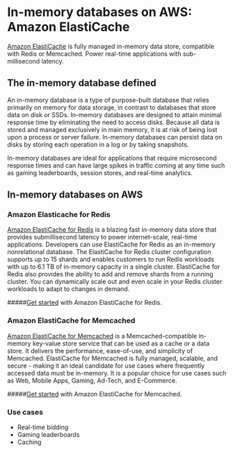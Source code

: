 # In-memory databases on AWS: Amazon ElastiCache

[Amazon ElastiCache](https://aws.amazon.com/elasticache/) is fully managed in-memory data store, compatible with Redis or Memcached. Power real-time applications with sub-millisecond latency. 


## The in-memory database defined

An in-memory database is a type of purpose-built database that relies primarily on memory for data storage, in contrast to databases that store data on disk or SSDs. In-memory databases are designed to attain minimal response time by eliminating the need to access disks. Because all data is stored and managed exclusively in main memory, it is at risk of being lost upon a process or server failure. In-memory databases can persist data on disks by storing each operation in a log or by taking snapshots.

In-memory databases are ideal for applications that require microsecond response times and can have large spikes in traffic coming at any time such as gaming leaderboards, session stores, and real-time analytics. 


## In-memory databases on AWS

###  Amazon Elasticache for Redis

[Amazon ElastiCache for Redis](https://aws.amazon.com/elasticache/redis/) is a blazing fast in-memory data store that provides submillisecond latency to power internet-scale, real-time applications. Developers can use ElastiCache for Redis as an in-memory nonrelational database. The ElastiCache for Redis cluster configuration supports up to 15 shards and enables customers to run Redis workloads with up to 6.1 TB of in-memory capacity in a single cluster. ElastiCache for Redis also provides the ability to add and remove shards from a running cluster. You can dynamically scale out and even scale in your Redis cluster workloads to adapt to changes in demand. 

#####[Get started](https://aws.amazon.com/elasticache/getting-started/) with Amazon ElastiCache for Redis.


###  Amazon ElastiCache for Memcached

[Amazon ElastiCache for Memcached](https://aws.amazon.com/elasticache/memcached/) is a Memcached-compatible in-memory key-value store service that can be used as a cache or a data store. It delivers the performance, ease-of-use, and simplicity of Memcached. ElastiCache for Memcached is fully managed, scalable, and secure - making it an ideal candidate for use cases where frequently accessed data must be in-memory. It is a popular choice for use cases such as Web, Mobile Apps, Gaming, Ad-Tech, and E-Commerce.

#####[Get started](https://aws.amazon.com/elasticache/getting-started/) with Amazon ElastiCache for Memcached.


###  Use cases


- Real-time bidding
- Gaming leaderboards 
- Caching